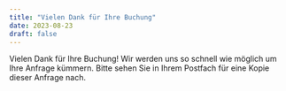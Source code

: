 ```yaml
---
title: "Vielen Dank für Ihre Buchung"
date: 2023-08-23
draft: false
---
```


Vielen Dank für Ihre Buchung!
Wir werden uns so schnell wie möglich um Ihre Anfrage kümmern.
Bitte sehen Sie in Ihrem Postfach für eine Kopie dieser Anfrage nach.
